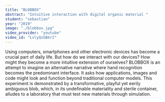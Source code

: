```yaml
---
title: "BLOBBOX"
abstract: "Intuitive interaction with digital organic material "
student: "sebastian"
year: "2019"
image: "./blobbox.jpg"
video_provider: "youtube"
video_id: "LvlyQzGB4rI"
---
```

Using computers, smartphones and other electronic devices has become a crucial part of daily life. But how do we interact with our devices? How might they become a more intuitive extension of ourselves? BLOBBOX is an attempt to imagine an alternative narrative where hand recognition becomes the predominant interface. It asks how applications, images and code might look and function beyond traditional computer models. This experiment is demonstrated by a transformative, playful yet eerily ambiguous blob, which, in its undefinable materiality and sterile container, alludes to a laboratory that must test new materials through simulation.